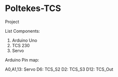 # Poltekes-TCS
Project

List Components:
1. Arduino Uno
2. TCS 230
3. Servo 

Arduino Pin map:

A0,A1,13: Servo
D6: TCS_S2
D2: TCS_S3
D12: TCS_Out
